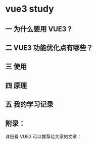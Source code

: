 # vue3 study

## 一 为什么要用 VUE3 ?

## 二 VUE3 功能优化点有哪些？

## 三 使用

## 四 原理

## 五 我的学习记录

## 附录：

详细看 VUE3 可以推荐给大家的文章：
